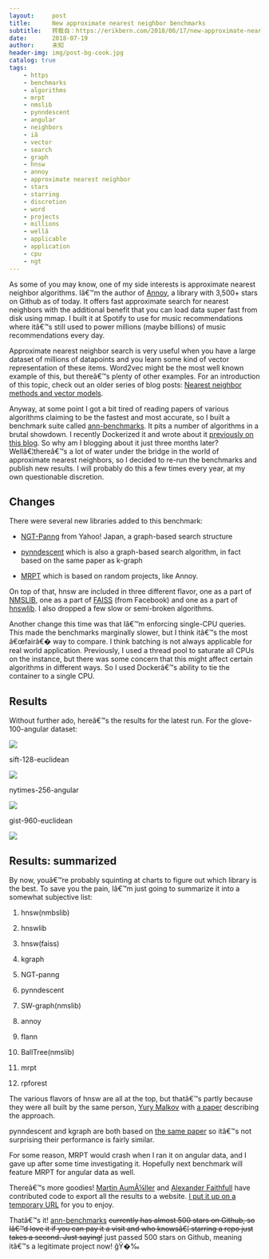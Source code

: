 ```yaml
---
layout:     post
title:      New approximate nearest neighbor benchmarks
subtitle:   转载自：https://erikbern.com/2018/06/17/new-approximate-nearest-neighbor-benchmarks.html
date:       2018-07-19
author:     未知
header-img: img/post-bg-cook.jpg
catalog: true
tags:
    - https
    - benchmarks
    - algorithms
    - mrpt
    - nmslib
    - pynndescent
    - angular
    - neighbors
    - iâ
    - vector
    - search
    - graph
    - hnsw
    - annoy
    - approximate nearest neighbor
    - stars
    - starring
    - discretion
    - word
    - projects
    - millions
    - wellâ
    - applicable
    - application
    - cpu
    - ngt
---
```


As some of you may know, one of my side interests is approximate nearest neighbor algorithms. Iâ€™m the author of [Annoy](https://github.com/spotify/annoy), a library with 3,500+ stars on Github as of today. It offers fast approximate search for nearest neighbors with the additional benefit that you can load data super fast from disk using mmap. I built it at Spotify to use for music recommendations where itâ€™s still used to power millions (maybe billions) of music recommendations every day.

Approximate nearest neighbor search is very useful when you have a large dataset of millions of datapoints and you learn some kind of vector representation of these items. Word2vec might be the most well known example of this, but thereâ€™s plenty of other examples. For an introduction of this topic, check out an older series of blog posts: [Nearest neighbor methods and vector models](https://erikbern.com/2015/09/24/nearest-neighbor-methods-vector-models-part-1.html).

Anyway, at some point I got a bit tired of reading papers of various algorithms claiming to be the fastest and most accurate, so I built a benchmark suite called [ann-benchmarks](https://github.com/erikbern/ann-benchmarks). It pits a number of algorithms in a brutal showdown. I recently Dockerized it and wrote about it [previously on this blog](https://erikbern.com/2018/02/15/new-benchmarks-for-approximate-nearest-neighbors.html). So why am I blogging about it just three months later? Wellâ€¦thereâ€™s a lot of water under the bridge in the world of approximate nearest neighbors, so I decided to re-run the benchmarks and publish new results. I will probably do this a few times every year, at my own questionable discretion.

## Changes

There were several new libraries added to this benchmark:

- [NGT-Panng](https://github.com/yahoojapan/NGT) from Yahoo! Japan, a graph-based search structure

- [pynndescent](https://github.com/lmcinnes/pynndescent) which is also a graph-based search algorithm, in fact based on the same paper as k-graph

- [MRPT](https://github.com/teemupitkanen/mrpt) which is based on random projects, like Annoy.


On top of that, hnsw are included in three different flavor, one as a part of [NMSLIB](https://github.com/nmslib/nmslib), one as a part of [FAISS](https://github.com/nmslib/nmslib) (from Facebook) and one as a part of [hnswlib](https://github.com/nmslib/hnsw). I also dropped a few slow or semi-broken algorithms.

Another change this time was that Iâ€™m enforcing single-CPU queries. This made the benchmarks marginally slower, but I think itâ€™s the most â€œfairâ€� way to compare. I think batching is not always applicable for real world application. Previously, I used a thread pool to saturate all CPUs on the instance, but there was some concern that this might affect certain algorithms in different ways. So I used Dockerâ€™s ability to tie the container to a single CPU.

## Results

Without further ado, hereâ€™s the results for the latest run. For the glove-100-angular dataset:

![](https://erikbern.com/assets/ann-benchmarks-2018-06/glove-100-angular.png)


sift-128-euclidean

![](https://erikbern.com/assets/ann-benchmarks-2018-06/sift-128-euclidean.png)


nytimes-256-angular

![](https://erikbern.com/assets/ann-benchmarks-2018-06/nytimes-256-angular.png)


gist-960-euclidean

![](https://erikbern.com/assets/ann-benchmarks-2018-06/gist-960-euclidean.png)


## Results: summarized

By now, youâ€™re probably squinting at charts to figure out which library is the best. To save you the pain, Iâ€™m just going to summarize it into a somewhat subjective list:

1. hnsw(nmbslib)

1. hnswlib

1. hnsw(faiss)

1. kgraph

1. NGT-panng

1. pynndescent

1. SW-graph(nmslib)

1. annoy

1. flann

1. BallTree(nmslib)

1. mrpt

1. rpforest


The various flavors of hnsw are all at the top, but thatâ€™s partly because they were all built by the same person, [Yury Malkov](https://github.com/yurymalkov) with [a paper](https://arxiv.org/abs/1603.09320) describing the approach.

pynndescent and kgraph are both based on [the same paper](http://wwwconference.org/proceedings/www2011/proceedings/p577.pdf) so itâ€™s not surprising their performance is fairly similar.

For some reason, MRPT would crash when I ran it on angular data, and I gave up after some time investigating it. Hopefully next benchmark will feature MRPT for angular data as well.

Thereâ€™s more goodies! [Martin AumÃ¼ller](https://github.com/maumueller) and [Alexander Faithfull](https://github.com/ale-f) have contributed code to export all the results to a website. [I put it up on a temporary URL](http://vectors.erikbern.com/) for you to enjoy.

Thatâ€™s it! [ann-benchmarks](https://github.com/erikbern/ann-benchmarks) ~~currently has almost 500 stars on Github, so Iâ€™d love it if you can pay it a visit and who knowsâ€¦ starring a repo just takes a second. Just saying!~~ just passed 500 stars on Github, meaning itâ€™s a legitimate project now! ğŸ�‰
